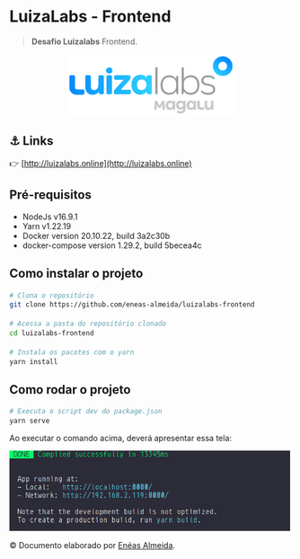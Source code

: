 # LuizaLabs - Frontend

> **Desafio Luizalabs** Frontend.<br />

<p align="center"><img src="./media/logos/luizalabs-logo.png" width="300"/></p>

## ⚓ Links

👉 [http://luizalabs.online](http://luizalabs.online)

## Pré-requisitos

-   NodeJs v16.9.1
-   Yarn v1.22.19
-   Docker version 20.10.22, build 3a2c30b
-   docker-compose version 1.29.2, build 5becea4c

## Como instalar o projeto

```bash
# Clona o repositório
git clone https://github.com/eneas-almeida/luizalabs-frontend

# Acessa a pasta do repositório clonado
cd luizalabs-frontend

# Instala os pacotes com o yarn
yarn install
```

## Como rodar o projeto

```bash
# Executa o script dev do package.json
yarn serve
```

Ao executar o comando acima, deverá apresentar essa tela:

<img src="./media/images/tela-ok.png" width="500"/>

© Documento elaborado por <a href="https://github.com/eneas-almeida">Enéas Almeida</a>.
